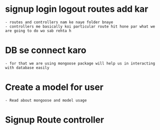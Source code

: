 # signup login logout routes add kar

    - routes and controllers nam ke naye folder bnaye
    - controllers me basically koi particular route hit hone par what we are going to do wo sab rehta h

# DB se connect karo

    - for that we are using mongoose package will help us in interacting with database easily

# Create a model for user

    - Read about mongoose and model usage

# Signup Route controller
